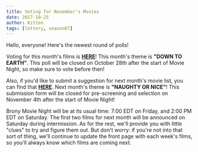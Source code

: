```yaml
---
title: Voting for November's Movies
date: 2017-10-25
author: Kitten
tags: [lottery, season07]
---
```


Hello, everyone!  Here's the newest round of polls!

Voting for this month's films is **[HERE][lotto]**!  This month's theme is **"DOWN TO EARTH"**.  This poll will be closed on October 28th after the start of Movie Night, so make sure to vote before then!

Also, if you'd like to submit a suggestion for next month's movie list, you can find that **[HERE][lotto2]**.   Next month's theme is **"NAUGHTY OR NICE"**!  This submission form will be closed for pre-screening and selection on November 4th after the start of Movie Night!

Brony Movie Night will be at its usual time: 7:00 EDT on Friday, and 2:00 PM EDT on Saturday.  The first two films for next month will be announced on Saturday during intermission.  As for the rest, we'll provide you with little "clues" to try and figure them out.  But don't worry: if you're not into that sort of thing, we'll continue to update the front page with each week's films, so you'll always know which films are coming next.

[lotto]: https://docs.google.com/forms/d/e/1FAIpQLSeEyS6Qx1RvVBXAnx7wrIiH2bgLVzLrT3izp2ywj59Fxa9DbA/viewform
[lotto2]: https://docs.google.com/forms/d/e/1FAIpQLScj-yXJ3fAPjsypeMGLpW25KfLAYhbisWb2VGyOZL754dNiIA/viewform
